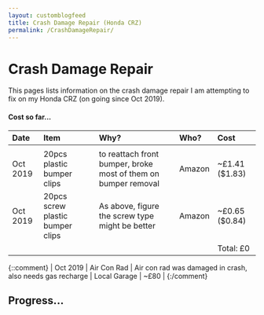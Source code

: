 ```yaml
---
layout: customblogfeed
title: Crash Damage Repair (Honda CRZ)
permalink: /CrashDamageRepair/
---
```


# Crash Damage Repair

This pages lists information on the crash damage repair I am attempting to fix on my Honda CRZ
(on going since Oct 2019).



#### Cost so far...

| Date | Item  | Why? | Who? | Cost | 
|:-----|:------|:-----|:------|:-----|
|  |  |  |  |  | 
| Oct 2019 | 20pcs plastic bumper clips | to reattach front bumper, broke most of them on bumper removal | Amazon | ~£1.41 ($1.83) |
| Oct 2019 | 20pcs screw plastic bumper clips | As above, figure the screw type might be better | Amazon | ~£0.65 ($0.84) |
|  |  |  |  | Total: £0 | 

{::comment}
| Oct 2019 | Air Con Rad | Air con rad was damaged in crash, also needs gas recharge | Local Garage | ~£80 | 
{:/comment}


## Progress...
